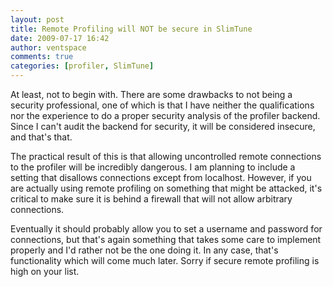 ```yaml
---
layout: post
title: Remote Profiling will NOT be secure in SlimTune
date: 2009-07-17 16:42
author: ventspace
comments: true
categories: [profiler, SlimTune]
---
```

At least, not to begin with. There are some drawbacks to not being a security professional, one of which is that I have neither the qualifications nor the experience to do a proper security analysis of the profiler backend. Since I can't audit the backend for security, it will be considered insecure, and that's that.

The practical result of this is that allowing uncontrolled remote connections to the profiler will be incredibly dangerous. I am planning to include a setting that disallows connections except from localhost. However, if you are actually using remote profiling on something that might be attacked, it's critical to make sure it is behind a firewall that will not allow arbitrary connections.

Eventually it should probably allow you to set a username and password for connections, but that's again something that takes some care to implement properly and I'd rather not be the one doing it. In any case, that's functionality which will come much later. Sorry if secure remote profiling is high on your list.
